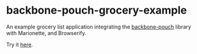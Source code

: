 # backbone-pouch-grocery-example

An example grocery list application integrating the [backbone-pouch](https://github.com/jo/backbone-pouch) library with Marionette, and Browserify.

Try it [here](http://christophermarklee.com/backbone-pouch-grocery-page/).
